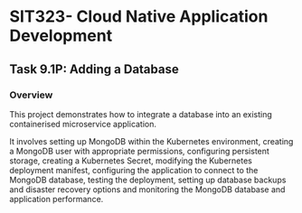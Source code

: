 # SIT323- Cloud Native Application Development
## Task 9.1P: Adding a Database
### Overview
This project demonstrates how to integrate a database into an existing containerised microservice application.

It involves setting up MongoDB within the Kubernetes environment, creating a MongoDB user with appropriate permissions, configuring persistent storage, creating a Kubernetes Secret, modifying the Kubernetes deployment manifest, configuring the application to connect to the MongoDB database, testing the deployment, setting up database backups and disaster recovery options and monitoring the MongoDB database and application performance.
